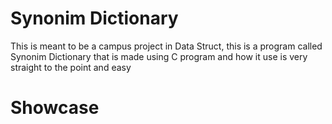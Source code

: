 # Synonim Dictionary
This is meant to be  a campus project in Data Struct, this is a program called Synonim Dictionary that is made using C program and how it use is very straight to the point and easy 

# Showcase 
